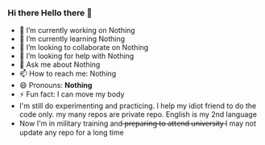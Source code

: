 ### Hi there Hello there 👋

- 🔭 I’m currently working on Nothing
- 🌱 I’m currently learning Nothing
- 👯 I’m looking to collaborate on Nothing
- 🤔 I’m looking for help with Nothing
- 💬 Ask me about Nothing
- 📫 How to reach me: Nothing
- 😄 Pronouns: **Nothing**
- ⚡ Fun fact: I can move my body
- I'm still do experimenting and practicing. I help my idiot friend to do the code only. my many repos are private repo. English is my 2nd language
- Now I'm in military training and  ̶p̶r̶e̶p̶a̶r̶i̶n̶g̶ ̶t̶o̶ ̶a̶t̶t̶e̶n̶d̶ ̶u̶n̶i̶v̶e̶r̶s̶i̶t̶y̶ I may not update any repo for a long time
